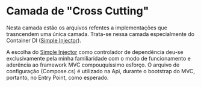 Camada de "Cross Cutting"
===

Nesta camada estão os arquivos refentes a implementações que trasncendem uma única camada.
Trata-se nessa camada especialmente do Container DI ([Simple Injector](https://simpleinjector.org/)).

A escolha do [Simple Injector](https://simpleinjector.org/) como controlador de dependência deu-se exclusivamente pela minha familiaridade com o modo de funcionamento e aderência ao framework MVC compouquíssimo esforço.
O arquivo de configuração (Compose.cs) é utilizado na Api, durante o bootstrap do MVC, portanto, no Entry Point, como esperado.